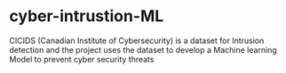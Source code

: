 # cyber-intrustion-ML

CICIDS (Canadian Institute of Cybersecurity) is a dataset for Intrusion detection and the project uses the dataset to develop a Machine learning Model to prevent cyber security threats
